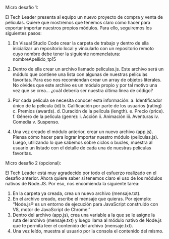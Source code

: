 Micro desafío 1:

El Tech Leader presenta al equipo un nuevo proyecto de compra y venta de películas. Quiere que mostremos que tenemos claro cómo hacer para exportar  importar nuestros propios módulos. Para ello, seguiremos los siguientes pasos:
1. En Visual Studio Code crear la carpeta de trabajo y dentro de ella inicializar un repositorio local y vincularlo con un repositorio remoto cuyo nombre debe tener la siguiente nomenclatura: nombreApellido_tp15
2. Dentro de ella crear un archivo llamado peliculas.js. Este archivo será un módulo que contiene una lista con algunas de nuestras películas favoritas. Para eso nos recomiendan crear un array de objetos literales. No olvides que este archivo es un módulo propio y por tal motivo una vez que se crea... ¿cuál debería ser nuestra última línea de código?
3. Por cada película se necesita conocer esta información:
    a. Identificador único de la película (id)
    b. Calificación por parte de los usuarios (rating)
    c. Premios (awards).
    d. Duración de la película (length).
    e. Precio (price).
    f. Género de la película (genre):
        i. Acción
        ii. Animación
        iii. Aventuras
        iv. Comedia
        v. Suspenso.

4. Una vez creado el módulo anterior, crear un nuevo archivo (app.js). Piensa cómo hacer para lograr importar nuestro módulo (peliculas.js). Luego, utilizando lo que sabemos sobre ciclos o bucles, muestra al usuario un listado con el detalle de cada una de nuestras películas favoritas.

Micro desafío 2 (opcional):

El Tech Leader está muy agradecido por todo el esfuerzo realizado en el desafío anterior. Ahora quiere saber si tenemos claro el uso de los módulos nativos de Node.JS. Por eso, nos encomienda la siguiente tarea:
1. En la carpeta ya creada, crea un nuevo archivo (mensaje.txt).
2. En el archivo creado, escribe el mensaje que quieras. Por ejemplo: “Node.js® es un entorno de ejecución para JavaScript construido con V8, motor de JavaScript de Chrome.”
3. Dentro del archivo (app.js), crea una variable a la que se le asigne la ruta del archivo (mensaje.txt) y luego llama al módulo nativo de Node.js que te permita leer el contenido del archivo (mensaje.txt).
4. Una vez leído, muestra al usuario por la consola el contenido del mismo.